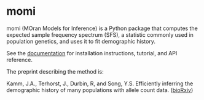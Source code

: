 # momi

momi (MOran Models for Inference) is a Python package that computes
the expected sample frequency spectrum (SFS), a statistic commonly used
in population genetics, and uses it to fit demographic history.

See the [documentation](http://momi2.readthedocs.io/en/latest/)
for installation instructions, tutorial, and API reference.

The preprint describing the method is:

Kamm, J.A., Terhorst, J., Durbin, R, and Song, Y.S. Efficiently inferring the demographic history of many populations with allele count data. ([bioRxiv](https://www.biorxiv.org/content/early/2018/03/23/287268))



